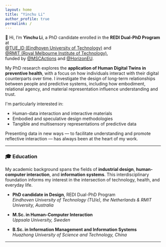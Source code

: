 ```yaml
---
layout: home
title: "Yinchu Li"
author_profile: true
permalink: /
---
```


👋 Hi, I’m **Yinchu Li**, a PhD candidate enrolled in the **REDI Dual-PhD Program** at  
[@TUE_ID (Eindhoven University of Technology)](https://www.tue.nl/en/) and  
[@RMIT (Royal Melbourne Institute of Technology)](https://www.rmit.edu.au/),  
funded by [@MSCActions](https://marie-sklodowska-curie-actions.ec.europa.eu/) and [@HorizonEU](https://research-and-innovation.ec.europa.eu/funding/funding-opportunities/funding-programmes-and-open-calls/horizon-europe_en).

My PhD research explores the **application of Human Digital Twins in preventive health**, with a focus on how individuals interact with their digital counterparts over time. I investigate the design of long-term relationships between people and predictive systems, including how embodiment, relational agency, and material representation influence understanding and trust.

I'm particularly interested in:
- Human-data interaction and interactive materials  
- Embodied and speculative design methodologies  
- Tangible and multisensory representations of predictive data  

Presenting data in new ways — to facilitate understanding and promote reflective interaction — has always been at the heart of my work.

---

### 🎓 Education

My academic background spans the fields of **industrial design**, **human-computer interaction**, and **information systems**. This interdisciplinary foundation informs my interest in the intersection of technology, health, and everyday life.

- **PhD candidate in Design**, REDI Dual-PhD Program  
  *Eindhoven University of Technology (TU/e), the Netherlands & RMIT University, Australia*

- **M.Sc. in Human-Computer Interaction**  
  *Uppsala University, Sweden*

- **B.Sc. in Information Management and Information Systems**  
  *Huazhong University of Science and Technology, China*

---

